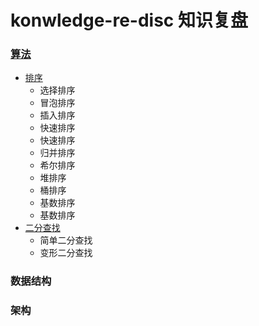 # konwledge-re-disc 知识复盘
### [算法](https://github.com/wangning1/konwledge-re-disc/tree/master/algorithm)
   - [排序](https://github.com/wangning1/konwledge-re-disc/tree/master/algorithm/01-sort)
        * 选择排序
        * 冒泡排序
        * 插入排序
        * 快速排序
        * 快速排序
        * 归并排序
        * 希尔排序
        * 堆排序
        * 桶排序
        * 基数排序
        * 基数排序
   - [二分查找](https://github.com/wangning1/konwledge-re-disc/tree/master/algorithm/02-binarySearch)
        * 简单二分查找
        * 变形二分查找
### 数据结构

### 架构


